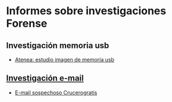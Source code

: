 # Informes sobre investigaciones Forense

## Investigación memoria usb
<ul>
  <li><a href="https://github.com/aguayro/ciberseguridad/blob/1a27ceec941305688d3ae4f09bef3690a0f94508/Forensic/An%C3%A1lisis%20Forense%20-%20Incidente%20seguridad%20unidad%20usb%20caso%2001.pdf">Atenea: estudio imagen de memoria usb</li>
</ul>

## Investigación e-mail
<ul>
  <li><a href="https://github.com/aguayro/ciberseguridad/blob/a9037a46820871ee41c80398c4411effb8374e90/Forensic/An%C3%A1lisis%20Forense%20-%20An%C3%A1lisis%20E-mail%20caso%20001.pdf">E-mail sospechoso Crucerogratis</li>
</ul>
